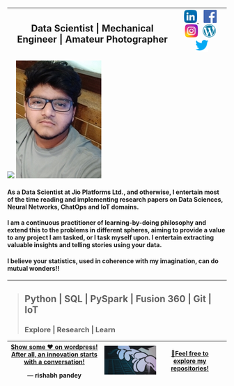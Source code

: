 <table class='tg'>
  <thead>
    <tr>
      <th class='tg-0pky'>
        <div class='left'>
         <h2><b> Data Scientist | Mechanical Engineer | Amateur Photographer </b></h2> 
          </p>
        </div>
      </th>
      <th class='tg-0pky'>
        <div class='left'>
          <a href="https://www.linkedin.com/in/rpandey-ds/"><img height="30" src="https://raw.githubusercontent.com/RishabhMech/RishabhMech/master/linkedin.png">           </a>&nbsp;&nbsp;
          <a href="https://www.facebook.com/profile.php?id=100013407612994"><img height="30"src="https://raw.githubusercontent.com/RishabhMech/RishabhMech/master/facebook.png"></a>&nbsp;&nbsp;
          <a href="https://instagram.com/instasterone_"><img height="30" src="https://raw.githubusercontent.com/RishabhMech/RishabhMech/master/instagram.png"></a>&nbsp;&nbsp;
          <a href="https://the7pm.wordpress.com/"><img height="30" src="https://raw.githubusercontent.com/RishabhMech/RishabhMech/master/wordpress.png"></a>&nbsp;&nbsp;
          <a href="https://twitter.com/Rishabh44493617"><img height="30" src="https://raw.githubusercontent.com/RishabhMech/RishabhMech/master/twitter.png"></a>
        </div>
    </tr>
  </thead> 
</table>    

<p align="left">
 <img src="https://raw.githubusercontent.com/RishabhMech/RishabhMech/master/DS-100.gif"/>
 <img src="https://raw.githubusercontent.com/RishabhMech/RishabhMech/master/Webp.jpg"/>
</p>


#### As a Data Scientist at Jio Platforms Ltd., and otherwise, I entertain most of the time reading and implementing research papers on Data Sciences, Neural Networks, ChatOps and IoT domains. <br>

#### I am a continuous practitioner of learning-by-doing philosophy and extend this to the problems in different spheres, aiming to provide a value to any project I am tasked, or I task myself upon. I entertain extracting valuable insights and telling stories using your data. <br>

#### I believe your statistics, used in coherence with my imagination, can do mutual wonders!! <br>
  ---

> <h2><b>Python  |  SQL  |  PySpark  |  Fusion 360  |  Git  |  IoT </b></h2>
> <h3>Explore | Research | Learn </h3>

<table class='tg'>
  <thead>
    <tr>
      <th class='tg-0pky'>
        <div class='center'>
          <a href="https://the7pm.wordpress.com/"> Show some ♥ on wordpress! </a>
          <a href="https://www.linkedin.com/in/innovationgrid/"> After all, an innovation starts with a conversation! </a> 
          </p>&mdash; rishabh pandey
        </div>
      </th>
      <th class='tg-0pky'>
        <div class='center'>
          <img src="https://raw.githubusercontent.com/RishabhMech/RishabhMech/master/board.gif"/> 
        </div>
      </th>
      <th class='tg-0pky'>
        <a href="https://github.com/RishabhMech?tab=repositories"> 🎈Feel free to explore my repositories!</a>
      <th>
    </tr>
  </thead> 
</table>    

